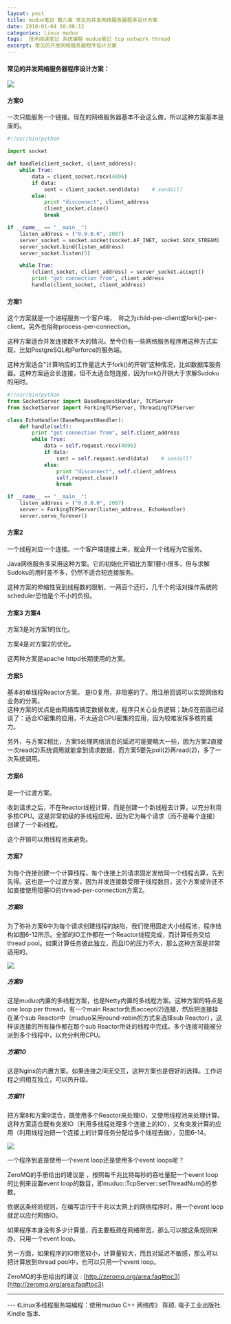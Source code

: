```yaml
---
layout: post
title: muduo笔记 第六章 常见的并发网络服务器程序设计方案
date: 2018-01-04 20:08:12
categories: Linux muduo
tags:  技术阅读笔记 系统编程 muduo笔记 tcp network thread
excerpt: 常见的并发网络服务器程序设计方案
---
```



#### 常见的并发网络服务器程序设计方案：

![](/assets/muduo/high-concurrency-scheme1.png) 

#### 方案0

一次只能服务一个链接。现在的网络服务器基本不会这么做，所以这种方案基本是废的。

```python
#!/usr/bin/python

import socket

def handle(client_socket, client_address):
    while True:
        data = client_socket.recv(4096)
        if data:
            sent = client_socket.send(data)    # sendall?
        else:
            print "disconnect", client_address
            client_socket.close()
            break

if __name__ == "__main__":
    listen_address = ("0.0.0.0", 2007)
    server_socket = socket.socket(socket.AF_INET, socket.SOCK_STREAM)
    server_socket.bind(listen_address)
    server_socket.listen(5)

    while True:
        (client_socket, client_address) = server_socket.accept()
        print "got connection from", client_address
        handle(client_socket, client_address)
```

#### 方案1

这个方案就是一个进程服务一个客户端，　称之为child-per-client或fork()-per-client，另外也俗称process-per-connection。

这种方案适合并发连接数不大的情况。至今仍有一些网络服务程序用这种方式实现，比如PostgreSQL和Perforce的服务端。

这种方案适合"计算响应的工作量远大于fork()的开销"这种情况，比如数据库服务器。这种方案适合长连接，但不太适合短连接，因为fork()开销大于求解Sudoku的用时。

```python 
#!/usr/bin/python
from SocketServer import BaseRequestHandler, TCPServer
from SocketServer import ForkingTCPServer, ThreadingTCPServer

class EchoHandler(BaseRequestHandler):
    def handle(self):
        print "got connection from", self.client_address
        while True:
            data = self.request.recv(4096)
            if data:
                sent = self.request.send(data)    # sendall?
            else:
                print "disconnect", self.client_address
                self.request.close()
                break

if __name__ == "__main__":
    listen_address = ("0.0.0.0", 2007)
    server = ForkingTCPServer(listen_address, EchoHandler)
    server.serve_forever()
```

#### 方案2
 
一个线程对应一个连接。一个客户端链接上来，就会开一个线程为它服务。

Java网络服务多采用这种方案。它的初始化开销比方案1要小很多，但与求解Sudoku的用时差不多，仍然不适合短连接服务。

这种方案的伸缩性受到线程数的限制，一两百个还行，几千个的话对操作系统的scheduler恐怕是个不小的负担。

#### 方案3 方案4

方案3是对方案1的优化。

方案4是对方案2的优化。

这两种方案是apache httpd长期使用的方案。

#### 方案5 

基本的单线程Reactor方案。 是IO复用，非阻塞的了。用注册回调可以实现网络和业务的分离。
\
这种方案的优点是由网络库搞定数据收发，程序只关心业务逻辑；缺点在前面已经谈了：适合IO密集的应用，不太适合CPU密集的应用，因为较难发挥多核的威力。

另外，与方案2相比，方案5处理网络消息的延迟可能要略大一些，因为方案2直接一次read(2)系统调用就能拿到请求数据，而方案5要先poll(2)再read(2)，多了一次系统调用。

#### 方案6 

是一个过渡方案。

收到请求之后，不在Reactor线程计算，而是创建一个新线程去计算，以充分利用多核CPU。这是非常初级的多线程应用，因为它为每个请求（而不是每个连接）创建了一个新线程。

这个开销可以用线程池来避免。

#### 方案7

为每个连接创建一个计算线程，每个连接上的请求固定发给同一个线程去算，先到先得。这也是一个过渡方案，因为并发连接数受限于线程数目，这个方案或许还不如直接使用阻塞IO的thread-per-connection方案2。

##### 方案8

为了弥补方案6中为每个请求创建线程的缺陷，我们使用固定大小线程池，程序结构如图6-12所示。全部的IO工作都在一个Reactor线程完成，而计算任务交给thread pool。如果计算任务彼此独立，而且IO的压力不大，那么这种方案是非常适用的。

![](/assets/muduo/high-concurrency-scheme2.png) 


##### 方案9 

这是muduo内置的多线程方案，也是Netty内置的多线程方案。这种方案的特点是one loop per thread，有一个main Reactor负责accept(2)连接，然后把连接挂在某个sub Reactor中（muduo采用round-robin的方式来选择sub Reactor），这样该连接的所有操作都在那个sub Reactor所处的线程中完成。多个连接可能被分派到多个线程中，以充分利用CPU。

##### 方案10 　

这是Nginx的内置方案。如果连接之间无交互，这种方案也是很好的选择。工作进程之间相互独立，可以热升级。

##### 方案11 　

把方案8和方案9混合，既使用多个Reactor来处理IO，又使用线程池来处理计算。这种方案适合既有突发IO（利用多线程处理多个连接上的IO），又有突发计算的应用（利用线程池把一个连接上的计算任务分配给多个线程去做），见图6-14。

![](/assets/muduo/high-concurrency-scheme3.png) 

一个程序到底是使用一个event loop还是使用多个event loops呢？

ZeroMQ的手册给出的建议是 ，按照每千兆比特每秒的吞吐量配一个event loop的比例来设置event loop的数目，即muduo::TcpServer::setThreadNum()的参数。

依据这条经验规则，在编写运行于千兆以太网上的网络程序时，用一个event loop就足以应付网络IO。

如果程序本身没有多少计算量，而主要瓶颈在网络带宽，那么可以按这条规则来办，只用一个event loop。

另一方面，如果程序的IO带宽较小，计算量较大，而且对延迟不敏感，那么可以把计算放到thread pool中，也可以只用一个event loop。


ZeroMQ的手册给出的建议 : [http://zeromq.org/area:faq#toc3](http://zeromq.org/area:faq#toc3)

---
 \--- 《Linux多线程服务端编程：使用muduo C++ 网络库》 陈硕. 电子工业出版社. Kindle 版本.